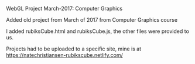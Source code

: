WebGL Project March-2017: Computer Graphics

Added old project from March of 2017 from Computer Graphics course

I added rubiksCube.html and rubiksCube.js, the other files were provided to us.

Projects had to be uploaded to a specific site, mine is at https://natechristiansen-rubikscube.netlify.com/
